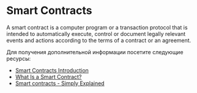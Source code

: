 # Smart Contracts

A smart contract is a computer program or a transaction protocol that is intended to automatically execute, control or document legally relevant events and actions according to the terms of a contract or an agreement.

Для получения дополнительной информации посетите следующие ресурсы:

- [Smart Contracts Introduction](https://www.blockchain.education/blockchain101/smart-contracts)
- [What Is a Smart Contract?](https://chain.link/education/smart-contracts)
- [Smart contracts - Simply Explained](https://youtu.be/ZE2HxTmxfrI)
